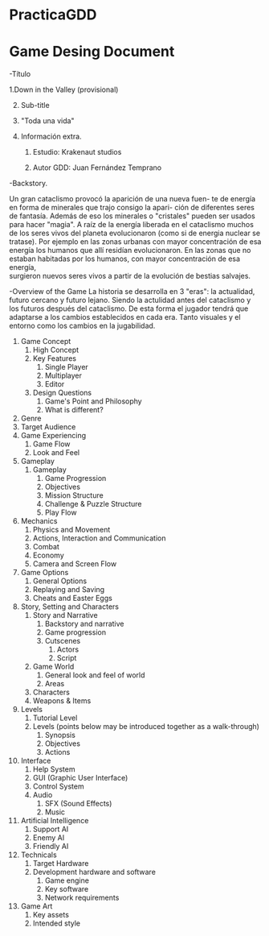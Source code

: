 # PracticaGDD

Game Desing Document 
=============================
-Título

   1.Down in the Valley (provisional) 
   
   
   2. Sub-title


   4. "Toda una vida"


   6. Información extra.


       1. Estudio: Krakenaut studios


       3. Autor GDD: Juan Fernández Temprano




-Backstory.

 Un gran cataclismo provocó la aparición de una nueva fuen-
te de energía en forma de minerales que trajo consigo la apari-
ción de diferentes seres de fantasía. Además de eso los minerales
o "cristales" pueden ser usados para hacer "magia".
A raíz de la energía liberada en el cataclismo muchos
de los seres vivos del planeta evolucionaron (como si de energia nuclear se tratase). 
Por ejemplo en las zonas urbanas con mayor concentración de esa energía los
humanos que allí residían evolucionaron. 
En las zonas que no estaban habitadas por los humanos, con mayor concentración de esa energía,  
surgieron nuevos seres vivos a partir de la evolución de bestias salvajes.


-Overview of the Game
 La historia se desarrolla en 3 "eras": la actualidad, futuro cercano
 y futuro lejano. Siendo la actulidad antes del cataclismo y los futuros 
 después del cataclismo. De esta forma el jugador tendrá que adaptarse a los 
 cambios establecidos en cada era. Tanto visuales y el entorno como los cambios
 en la jugabilidad. 

   1.  Game Concept
       1. High Concept
       2. Key Features
           1. Single Player
           2. Multiplayer
           3. Editor
       3. Design Questions
           1. Game's Point and Philosophy
           2. What is different?
   2.  Genre
   3.  Target Audience
   4.  Game Experiencing
        1. Game Flow
        2. Look and Feel
4. Gameplay
   1.  Gameplay
       1. Game Progression
       2. Objectives
       3. Mission Structure
       4. Challenge & Puzzle Structure
       5. Play Flow
5. Mechanics
   1. Physics and Movement 
   2. Actions, Interaction and Communication
   3. Combat
   4. Economy
   5. Camera and Screen Flow
6. Game Options
   1.  General Options
   2.  Replaying and Saving 
   3.  Cheats and Easter Eggs
7. Story, Setting and Characters
   1.  Story and Narrative
       1. Backstory and narrative
       2. Game progression
       3. Cutscenes
          1. Actors
          2. Script
   2.  Game World
       1. General look and feel of world
       2. Areas
   3.  Characters
   4.  Weapons & Items
8. Levels
   1.  Tutorial Level
   2.  Levels (points below may be introduced together as a walk-through)
       1. Synopsis
       2. Objectives
       3. Actions
9. Interface
   1.  Help System
   2.  GUI (Graphic User Interface)
   3.  Control System
   4.  Audio
       1. SFX (Sound Effects)
       2. Music
10. Artificial Intelligence
    1. Support AI
    2. Enemy AI 
    3. Friendly AI
11. Technicals
    1. Target Hardware
    2. Development hardware and software
       1. Game engine
       2. Key software
       3. Network requirements
12. Game Art 
    1. Key assets
    2. Intended style
